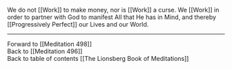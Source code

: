 We do not [[Work]] to make money, nor is [[Work]] a curse. We [[Work]] in order to partner with God to manifest All that He has in Mind, and thereby [[Progressively Perfect]] our Lives and our World. 

___

Forward to [[Meditation 498]]  
Back to [[Meditation 496]]  
Back to table of contents [[The Lionsberg Book of Meditations]]  